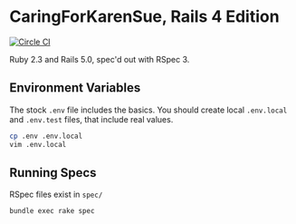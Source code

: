 # CaringForKarenSue, Rails 4 Edition

[![Circle CI](https://circleci.com/gh/trueheart78/CaringForKarenSue-Rails.svg?style=shield)](https://circleci.com/gh/trueheart78/CaringForKarenSue-Rails)

Ruby 2.3 and Rails 5.0, spec'd out with RSpec 3.

## Environment Variables

The stock `.env` file includes the basics. You should create local `.env.local` and `.env.test` files, that include real values.

```sh
cp .env .env.local
vim .env.local
```

## Running Specs

RSpec files exist in `spec/`

```sh
bundle exec rake spec
```
